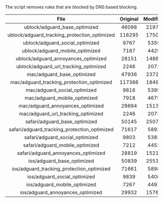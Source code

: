 The script removes rules that are blocked by DNS based blocking.


| File | Original | Modified |
|:----:|:-----:|:-----:|
| ublock/adguard_base_optimized | 46098 | 21971 |
| ublock/adguard_tracking_protection_optimized | 116295 | 17504 |
| ublock/adguard_social_optimized | 9767 | 5359 |
| ublock/adguard_mobile_optimized | 7187 | 4429 |
| ublock/adguard_annoyances_optimized | 28151 | 14881 |
| ublock/adguard_url_tracking_optimized | 2246 | 2072 |
| mac/adguard_base_optimized | 47936 | 23729 |
| mac/adguard_tracking_protection_optimized | 117386 | 18499 |
| mac/adguard_social_optimized | 9816 | 5399 |
| mac/adguard_mobile_optimized | 7918 | 4675 |
| mac/adguard_annoyances_optimized | 28694 | 15138 |
| mac/adguard_url_tracking_optimized | 2246 | 2072 |
| safari/adguard_base_optimized | 50145 | 25071 |
| safari/adguard_tracking_protection_optimized | 71617 | 5893 |
| safari/adguard_social_optimized | 9803 | 5383 |
| safari/adguard_mobile_optimized | 7212 | 4452 |
| safari/adguard_annoyances_optimized | 28819 | 15211 |
| ios/adguard_base_optimized | 50839 | 25535 |
| ios/adguard_tracking_protection_optimized | 71661 | 5898 |
| ios/adguard_social_optimized | 9839 | 5400 |
| ios/adguard_mobile_optimized | 7267 | 4491 |
| ios/adguard_annoyances_optimized | 29932 | 15761 |